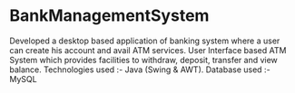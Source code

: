 # BankManagementSystem
Developed a desktop based application of banking system where a user can create his account and avail ATM services. 
User Interface based ATM System which provides facilities to withdraw, deposit, transfer and view balance.
Technologies used :- Java (Swing & AWT). 
Database used :- MySQL
